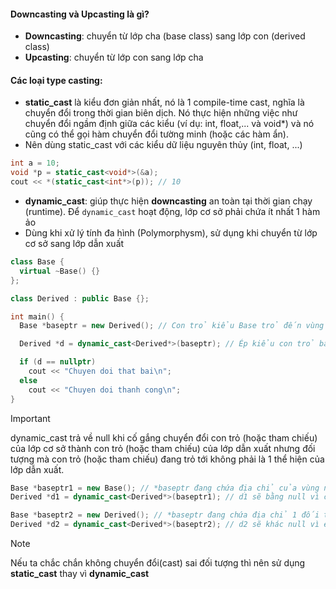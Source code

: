 #### Downcasting và Upcasting là gì?
- **Downcasting**: chuyển từ lớp cha (base class) sang lớp con (derived class)
- **Upcasting**: chuyển từ lớp con sang lớp cha
#### Các loại type casting:
- **static_cast** là kiểu đơn giản nhất, nó là 1 compile-time cast, nghĩa là chuyển đổi trong thời gian biên dịch. Nó thực hiện những việc như chuyển đổi ngầm định giữa các kiểu (ví dụ: int, float,... và void*) và nó cũng có thể gọi hàm chuyển đổi tường minh (hoặc các hàm ẩn).
- Nên dùng static_cast với các kiểu dữ liệu nguyên thủy (int, float, ...)
```cpp
int a = 10;
void *p = static_cast<void*>(&a);
cout << *(static_cast<int*>(p)); // 10
```
- **dynamic_cast**: giúp thực hiện **downcasting** an toàn tại thời gian chạy (runtime). Để `dynamic_cast` hoạt động, lớp cơ sở phải chứa ít nhất 1 hàm ảo
- Dùng khi xử lý tính đa hình (Polymorphysm), sử dụng khi chuyển từ lớp cơ sở sang lớp dẫn xuất
```cpp
class Base {
  virtual ~Base() {}
};

class Derived : public Base {};

int main() {
  Base *baseptr = new Derived(); // Con trỏ kiểu Base trỏ đến vùng nhớ heap kiểu Derived

  Derived *d = dynamic_cast<Derived*>(baseptr); // Ép kiểu con trỏ baseptr thành Derived* sau đó gán cho con trỏ d

  if (d == nullptr) 
    cout << "Chuyen doi that bai\n";
  else
    cout << "Chuyen doi thanh cong\n";
}
```
> [!IMPORTANT]
> dynamic_cast trả về null khi cố gắng chuyển đổi con trỏ (hoặc tham chiếu) của lớp cơ sở thành con trỏ (hoặc tham chiếu) của lớp dẫn xuất nhưng đối tượng mà con trỏ (hoặc tham chiếu) đang trỏ tới không phải là 1 thể hiện của lớp dẫn xuất.
```cpp
Base *baseptr1 = new Base(); // *baseptr đang chứa địa chỉ của vùng nhớ kiểu Base
Derived *d1 = dynamic_cast<Derived*>(baseptr1); // d1 sẽ bằng null vì cố gắng ép kiểu địa chỉ từ Base sang Derived

Base *baseptr2 = new Derived(); // *baseptr đang chứa địa chỉ 1 đối tượng có kiểu dữ liệu Derived
Derived *d2 = dynamic_cast<Derived*>(baseptr2); // d2 sẽ khác null vì ép kiểu giữa 2 loại dữ liệu cùng kiểu
```
> [!NOTE]
> Nếu ta chắc chắn không chuyển đổi(cast) sai đối tượng thì nên sử dụng **static_cast** thay vì **dynamic_cast**
